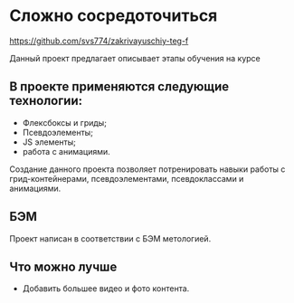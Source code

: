 ﻿# Сложно сосредоточиться
https://github.com/svs774/zakrivayuschiy-teg-f

Данный проект предлагает описывает этапы обучения на курсе

## В проекте применяются следующие технологии:

- Флексбоксы и гриды;
- Псевдоэлементы;
- JS элементы;
- работа с анимациями.

Создание данного проекта позволяет потренировать навыки работы с грид-контейнерами, псевдоэлементами, псевдоклассами и анимациями. 

## БЭМ

Проект написан в соответствии с БЭМ метологией.

## Что можно лучше

- Добавить большее видео и фото контента.


